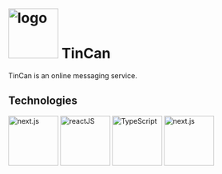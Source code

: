 # <img alt="logo" src="https://github.com/stracciatella27/tincan/blob/main/public/images/logo.svg" width="100"/> TinCan
TinCan is an online messaging service.

## Technologies
<img alt="next.js" src="https://decodenatura.com/static/fb8aa1bb70c9925ce1ae22dc2711b343/nextjs-logo.png" height="100"/> <img alt="reactJS" src="https://cdn.thenewstack.io/media/2022/06/57e0003d-600b72f9-react-1024x680-1.png" height="100"/> <img alt="TypeScript" src="https://cdn.thenewstack.io/media/2022/01/10b88c68-typescript-logo.png" height="100"/> <img alt="next.js" src="https://miro.medium.com/max/1400/1*Smbj_VLH7JRp9GhLaKyiUQ.png" height="100"/>
